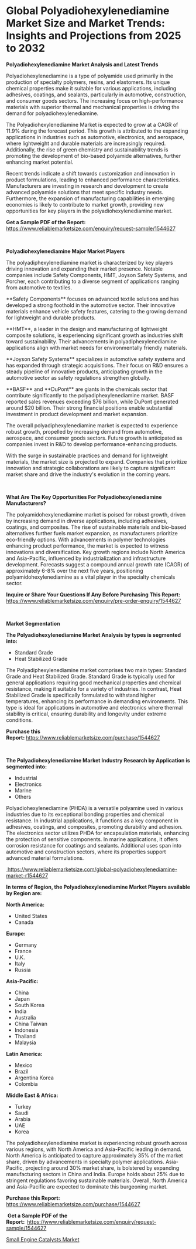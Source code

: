 <p><h1>Global Polyadiohexylenediamine Market Size and Market Trends: Insights and Projections from 2025 to 2032</h1></p><p><strong>Polyadiohexylenediamine Market Analysis and Latest Trends</strong></p>
<p><p>Polyadiohexylenediamine is a type of polyamide used primarily in the production of specialty polymers, resins, and elastomers. Its unique chemical properties make it suitable for various applications, including adhesives, coatings, and sealants, particularly in automotive, construction, and consumer goods sectors. The increasing focus on high-performance materials with superior thermal and mechanical properties is driving the demand for polyadiohexylenediamine.</p><p>The Polyadiohexylenediamine Market is expected to grow at a CAGR of 11.9% during the forecast period. This growth is attributed to the expanding applications in industries such as automotive, electronics, and aerospace, where lightweight and durable materials are increasingly required. Additionally, the rise of green chemistry and sustainability trends is promoting the development of bio-based polyamide alternatives, further enhancing market potential.</p><p>Recent trends indicate a shift towards customization and innovation in product formulations, leading to enhanced performance characteristics. Manufacturers are investing in research and development to create advanced polyamide solutions that meet specific industry needs. Furthermore, the expansion of manufacturing capabilities in emerging economies is likely to contribute to market growth, providing new opportunities for key players in the polyadiohexylenediamine market.</p></p>
<p><strong>Get a Sample PDF of the Report:&nbsp;</strong> <a href="https://www.reliablemarketsize.com/enquiry/request-sample/1544627?utm_campaign=3382&utm_medium=2&utm_source=Github&utm_content=ia&utm_term=02042025&utm_id=polyadiohexylenediamine">https://www.reliablemarketsize.com/enquiry/request-sample/1544627</a></p>
<p>&nbsp;</p>
<p><strong>Polyadiohexylenediamine Major Market Players</strong></p>
<p><p>The polyadiphexylenediamine market is characterized by key players driving innovation and expanding their market presence. Notable companies include Safety Components, HMT, Joyson Safety Systems, and Porcher, each contributing to a diverse segment of applications ranging from automotive to textiles.</p><p>**Safety Components** focuses on advanced textile solutions and has developed a strong foothold in the automotive sector. Their innovative materials enhance vehicle safety features, catering to the growing demand for lightweight and durable products.</p><p>**HMT**, a leader in the design and manufacturing of lightweight composite solutions, is experiencing significant growth as industries shift toward sustainability. Their advancements in polyadiphexylenediamine applications align with market needs for environmentally friendly materials.</p><p>**Joyson Safety Systems** specializes in automotive safety systems and has expanded through strategic acquisitions. Their focus on R&D ensures a steady pipeline of innovative products, anticipating growth in the automotive sector as safety regulations strengthen globally.</p><p>**BASF** and **DuPont** are giants in the chemicals sector that contribute significantly to the polyadiphexylenediamine market. BASF reported sales revenues exceeding $76 billion, while DuPont generated around $20 billion. Their strong financial positions enable substantial investment in product development and market expansion.</p><p>The overall polyadiphexylenediamine market is expected to experience robust growth, propelled by increasing demand from automotive, aerospace, and consumer goods sectors. Future growth is anticipated as companies invest in R&D to develop performance-enhancing products.</p><p>With the surge in sustainable practices and demand for lightweight materials, the market size is projected to expand. Companies that prioritize innovation and strategic collaborations are likely to capture significant market share and drive the industry's evolution in the coming years.</p></p>
<p>&nbsp;</p>
<p><strong>What Are The Key Opportunities For Polyadiohexylenediamine Manufacturers?</strong></p>
<p><p>The polyamidohexylenediamine market is poised for robust growth, driven by increasing demand in diverse applications, including adhesives, coatings, and composites. The rise of sustainable materials and bio-based alternatives further fuels market expansion, as manufacturers prioritize eco-friendly options. With advancements in polymer technologies enhancing product performance, the market is expected to witness innovations and diversification. Key growth regions include North America and Asia-Pacific, influenced by industrialization and infrastructure development. Forecasts suggest a compound annual growth rate (CAGR) of approximately 6-8% over the next five years, positioning polyamidohexylenediamine as a vital player in the specialty chemicals sector.</p></p>
<p><strong>Inquire or Share Your Questions If Any Before Purchasing This Report:</strong> <a href="https://www.reliablemarketsize.com/enquiry/pre-order-enquiry/1544627?utm_campaign=3382&utm_medium=2&utm_source=Github&utm_content=ia&utm_term=02042025&utm_id=polyadiohexylenediamine">https://www.reliablemarketsize.com/enquiry/pre-order-enquiry/1544627</a></p>
<p>&nbsp;</p>
<p><strong>Market Segmentation</strong></p>
<p><strong>The Polyadiohexylenediamine Market Analysis by types is segmented into:</strong></p>
<p><ul><li>Standard Grade</li><li>Heat Stabilized Grade</li></ul></p>
<p><p>The Polyadiphexylenediamine market comprises two main types: Standard Grade and Heat Stabilized Grade. Standard Grade is typically used for general applications requiring good mechanical properties and chemical resistance, making it suitable for a variety of industries. In contrast, Heat Stabilized Grade is specifically formulated to withstand higher temperatures, enhancing its performance in demanding environments. This type is ideal for applications in automotive and electronics where thermal stability is critical, ensuring durability and longevity under extreme conditions.</p></p>
<p><strong>Purchase this Report:&nbsp;</strong><a href="https://www.reliablemarketsize.com/purchase/1544627?utm_campaign=3382&utm_medium=2&utm_source=Github&utm_content=ia&utm_term=02042025&utm_id=polyadiohexylenediamine">https://www.reliablemarketsize.com/purchase/1544627</a></p>
<p>&nbsp;</p>
<p><strong>The Polyadiohexylenediamine Market Industry Research by Application is segmented into:</strong></p>
<p><ul><li>Industrial</li><li>Electronics</li><li>Marine</li><li>Others</li></ul></p>
<p><p>Polyadiohexylenediamine (PHDA) is a versatile polyamine used in various industries due to its exceptional bonding properties and chemical resistance. In industrial applications, it functions as a key component in adhesives, coatings, and composites, promoting durability and adhesion. The electronics sector utilizes PHDA for encapsulation materials, enhancing the protection of sensitive components. In marine applications, it offers corrosion resistance for coatings and sealants. Additional uses span into automotive and construction sectors, where its properties support advanced material formulations.</p></p>
<p><a href="https://www.reliablemarketsize.com/global-polyadiohexylenediamine-market-r1544627?utm_campaign=3382&utm_medium=2&utm_source=Github&utm_content=ia&utm_term=02042025&utm_id=polyadiohexylenediamine">&nbsp;https://www.reliablemarketsize.com/global-polyadiohexylenediamine-market-r1544627</a></p>
<p><strong>In terms of Region, the Polyadiohexylenediamine Market Players available by Region are:</strong></p>
<p>
    <p> <strong> North America: </strong>
        <ul>
            <li>United States</li>
            <li>Canada</li>
        </ul>
        </p> 
    <p> <strong> Europe: </strong>
        <ul>
            <li>Germany</li>
            <li>France</li>
            <li>U.K.</li>
            <li>Italy</li>
            <li>Russia</li>
        </ul>
        </p> 
    <p> <strong> Asia-Pacific: </strong>
        <ul>
            <li>China</li>
            <li>Japan</li>
            <li>South Korea</li>
            <li>India</li>
            <li>Australia</li>
            <li>China Taiwan</li>
            <li>Indonesia</li>
            <li>Thailand</li>
            <li>Malaysia</li>
        </ul>
        </p> 
    <p> <strong> Latin America: </strong>
        <ul>
            <li>Mexico</li>
            <li>Brazil</li>
            <li>Argentina Korea</li>
            <li>Colombia</li>
        </ul>
        </p> 
    <p> <strong> Middle East & Africa: </strong>
        <ul>
            <li>Turkey</li>
            <li>Saudi</li>
            <li>Arabia</li>
            <li>UAE</li>
            <li>Korea</li>
        </ul>
    </p>
    </p>
<p><p>The polyadiohexylenediamine market is experiencing robust growth across various regions, with North America and Asia-Pacific leading in demand. North America is anticipated to capture approximately 35% of the market share, driven by advancements in specialty polymer applications. Asia-Pacific, projecting around 30% market share, is bolstered by expanding manufacturing sectors in China and India. Europe holds about 25% due to stringent regulations favoring sustainable materials. Overall, North America and Asia-Pacific are expected to dominate this burgeoning market.</p></p>
<p><strong>Purchase this Report: </strong><a href="https://www.reliablemarketsize.com/purchase/1544627?utm_campaign=3382&utm_medium=2&utm_source=Github&utm_content=ia&utm_term=02042025&utm_id=polyadiohexylenediamine">https://www.reliablemarketsize.com/purchase/1544627</a></p>
<p>&nbsp;<strong>Get a Sample PDF of the Report:&nbsp;&nbsp;</strong><a href="https://www.reliablemarketsize.com/enquiry/request-sample/1544627?utm_campaign=3382&utm_medium=2&utm_source=Github&utm_content=ia&utm_term=02042025&utm_id=polyadiohexylenediamine">https://www.reliablemarketsize.com/enquiry/request-sample/1544627</a></p>
<p><strong></strong></p>
<p><p><a href="https://github.com/bulkagumanvv/Market-Research-Report-List-1/blob/main/small-engine-catalysts-market.md?utm_campaign=3382&utm_medium=2&utm_source=Github&utm_content=ia&utm_term=02042025&utm_id=polyadiohexylenediamine">Small Engine Catalysts Market</a></p></p>